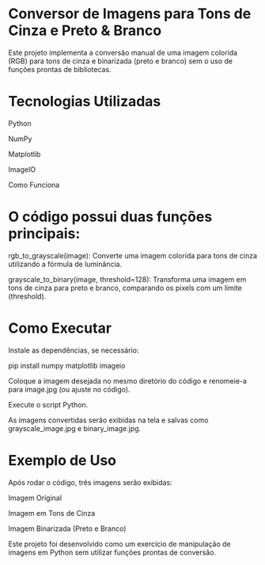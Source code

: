 # Conversor de Imagens para Tons de Cinza e Preto & Branco

Este projeto implementa a conversão manual de uma imagem colorida (RGB) para tons de cinza e binarizada (preto e branco) sem o uso de funções prontas de bibliotecas.

# Tecnologias Utilizadas

Python

NumPy

Matplotlib

ImageIO

Como Funciona

# O código possui duas funções principais:

rgb_to_grayscale(image): Converte uma imagem colorida para tons de cinza utilizando a fórmula de luminância.

grayscale_to_binary(image, threshold=128): Transforma uma imagem em tons de cinza para preto e branco, comparando os pixels com um limite (threshold).

# Como Executar

Instale as dependências, se necessário:

pip install numpy matplotlib imageio

Coloque a imagem desejada no mesmo diretório do código e renomeie-a para image.jpg (ou ajuste no código).

Execute o script Python.

As imagens convertidas serão exibidas na tela e salvas como grayscale_image.jpg e binary_image.jpg.

# Exemplo de Uso

Após rodar o código, três imagens serão exibidas:

Imagem Original

Imagem em Tons de Cinza

Imagem Binarizada (Preto e Branco)

Este projeto foi desenvolvido como um exercício de manipulação de imagens em Python sem utilizar funções prontas de conversão.

